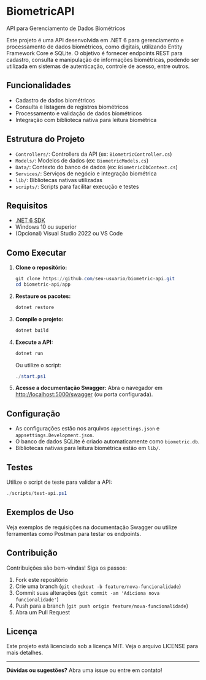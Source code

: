 # BiometricAPI

API para Gerenciamento de Dados Biométricos

Este projeto é uma API desenvolvida em .NET 6 para gerenciamento e processamento de dados biométricos, como digitais, utilizando Entity Framework Core e SQLite. O objetivo é fornecer endpoints REST para cadastro, consulta e manipulação de informações biométricas, podendo ser utilizada em sistemas de autenticação, controle de acesso, entre outros.

## Funcionalidades

- Cadastro de dados biométricos
- Consulta e listagem de registros biométricos
- Processamento e validação de dados biométricos
- Integração com biblioteca nativa para leitura biométrica

## Estrutura do Projeto

- `Controllers/`: Controllers da API (ex: `BiometricController.cs`)
- `Models/`: Modelos de dados (ex: `BiometricModels.cs`)
- `Data/`: Contexto do banco de dados (ex: `BiometricDbContext.cs`)
- `Services/`: Serviços de negócio e integração biométrica
- `lib/`: Bibliotecas nativas utilizadas
- `scripts/`: Scripts para facilitar execução e testes

## Requisitos

- [.NET 6 SDK](https://dotnet.microsoft.com/download/dotnet/6.0)
- Windows 10 ou superior
- (Opcional) Visual Studio 2022 ou VS Code

## Como Executar

1. **Clone o repositório:**

   ```powershell
   git clone https://github.com/seu-usuario/biometric-api.git
   cd biometric-api/app
   ```

2. **Restaure os pacotes:**

   ```powershell
   dotnet restore
   ```

3. **Compile o projeto:**

   ```powershell
   dotnet build
   ```

4. **Execute a API:**

   ```powershell
   dotnet run
   ```

   Ou utilize o script:

   ```powershell
   ./start.ps1
   ```

5. **Acesse a documentação Swagger:**
   Abra o navegador em [http://localhost:5000/swagger](http://localhost:5000/swagger) (ou porta configurada).

## Configuração

- As configurações estão nos arquivos `appsettings.json` e `appsettings.Development.json`.
- O banco de dados SQLite é criado automaticamente como `biometric.db`.
- Bibliotecas nativas para leitura biométrica estão em `lib/`.

## Testes

Utilize o script de teste para validar a API:

```powershell
./scripts/test-api.ps1
```

## Exemplos de Uso

Veja exemplos de requisições na documentação Swagger ou utilize ferramentas como Postman para testar os endpoints.

## Contribuição

Contribuições são bem-vindas! Siga os passos:

1. Fork este repositório
2. Crie uma branch (`git checkout -b feature/nova-funcionalidade`)
3. Commit suas alterações (`git commit -am 'Adiciona nova funcionalidade'`)
4. Push para a branch (`git push origin feature/nova-funcionalidade`)
5. Abra um Pull Request

## Licença

Este projeto está licenciado sob a licença MIT. Veja o arquivo LICENSE para mais detalhes.

---

**Dúvidas ou sugestões?** Abra uma issue ou entre em contato!
